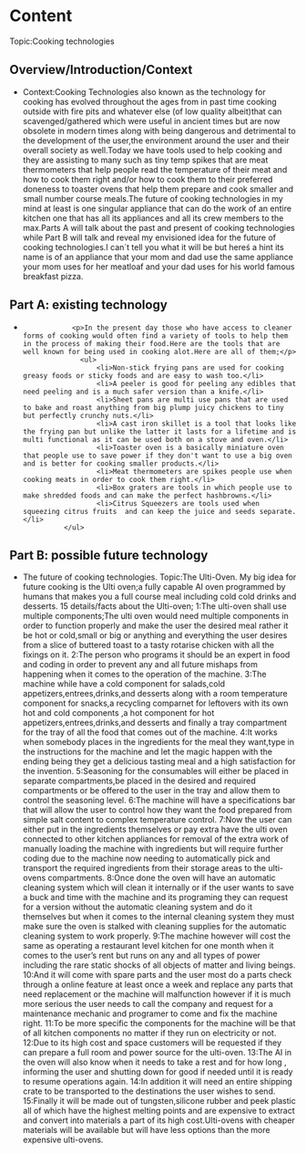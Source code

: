 # Content
Topic:Cooking technologies

## Overview/Introduction/Context
* Context:Cooking Technologies also known as the technology for cooking has evolved throughout the ages from in past time cooking outside with fire pits and whatever else (of low quality albeit)that can scavenged/gathered which were useful in ancient times but are now obsolete in modern times  along with being dangerous and detrimental to the development of the user,the environment around the user and their overall society as well.Today we have tools used to help cooking and they are assisting to many such as tiny temp spikes that are meat thermometers that help people read the temperature of their meat and how to cook them right and/or how to cook them to their preferred doneness to toaster ovens that help them prepare and cook smaller and small number course meals.The future of cooking technologies in my mind at least is one singular appliance that can do the work of an entire kitchen one that has all its appliances and all its crew members to the max.Parts A will talk about the past and present of cooking technologies while Part B will talk and reveal my envisioned idea for the future of cooking technologies.I can´t tell you what it will be but hereś a hint its name is of  an appliance that your mom and dad use the same appliance your mom uses for her meatloaf and your dad uses for his world famous breakfast pizza.
## Part A: existing technology
*                 <p>In the present day those who have access to cleaner forms of cooking would often find a variety of tools to help them in the process of making their food.Here are the tools that are well known for being used in cooking alot.Here are all of them;</p>
                    <ul>
                        <li>Non-stick frying pans are used for cooking greasy foods or sticky foods and are easy to wash too.</li>
                        <li>A peeler is good for peeling any edibles that need peeling and is a much safer version than a knife.</li>
                        <li>Sheet pans are multi use pans that are used  to bake and roast anything from big plump juicy chickens to tiny but perfectly crunchy nuts.</li>
                        <li>A cast iron skillet is a tool that looks like the frying pan but unlike the latter it lasts for a lifetime and is multi functional as it can be used both on a stove and oven.</li>
                        <li>Toaster oven is a basically miniature oven that people use to save power if they don't want to use a big oven and is better for cooking smaller products.</li>
                        <li>Meat thermometers are spikes people use when cooking meats in order to cook them right.</li>
                        <li>Box graters are tools in which people use to make shredded foods and can make the perfect hashbrowns.</li>
                        <li>Citrus Squeezers are tools used when squeezing citrus fruits  and can keep the juice and seeds separate.</li>
                </ul>

## Part B: possible future technology
* The future of cooking technologies.
Topic:The Ulti-Oven.
My big idea for future cooking is the Ulti oven;a fully capable AI oven programmed by humans that makes you a full course meal including cold cold drinks and desserts.
15 details/facts about the Ulti-oven;
1:The ulti-oven shall use multiple components;The ulti oven would need multiple components in order to function properly and make the user the desired meal rather it be hot or cold,small or big or anything and everything the user desires from a slice of buttered toast to a tasty rotarise chicken with all the fixings on it.
2:The person who programs it should be an expert in food and coding in order to prevent any and all future mishaps from happening when it comes to the operation of the machine.
3:The machine while have a cold component for salads,cold appetizers,entrees,drinks,and desserts along with a room temperature component for snacks,a recycling comparnet for leftovers with its own hot and cold components  ,a hot component for hot appetizers,entrees,drinks,and desserts and finally a tray compartment for the tray of all the food that comes out of the machine.
4:It works when somebody places in the ingredients for the meal they want,type in the instructions for the machine and let the magic happen with the ending being they get a delicious tasting meal and a high satisfaction for the invention.
5:Seasoning for the consumables will either be placed in separate compartments,be placed in the desired and required compartments or be offered to the user in the tray and allow them to control the seasoning level.
6:The machine will have a specifications bar that will allow the user to control how they want the food prepared from simple salt content to complex temperature control.
7:Now the user can either put in the ingredients themselves or pay extra have the ulti oven connected to other kitchen appliances for removal of the extra work of manually loading the machine with ingredients but will require further coding due to the machine now needing to automatically pick and transport the required ingredients from their storage areas to the ulti-ovens compartments.
8:Once done the oven will have an automatic cleaning system which will clean it internally or if the user wants to save a buck and time with the machine and its programing they can request for a version without the automatic cleaning system and do it themselves but when it comes to the internal cleaning system they must make sure the oven is stalked with cleaning supplies for the automatic cleaning system to work properly.
9:The machine however will cost the same as operating a restaurant level kitchen for one month when it comes to the user’s rent but runs on any and all types of power including the rare static shocks of all objects of matter and living beings.
10:And it will come with spare parts and the user most do a parts check through a online feature at least once a week and replace any parts that need replacement or the machine will malfunction however if it is much more serious the user needs to call the company and request for a maintenance mechanic and programer to come and fix the machine right.
11:To be more specific the components for the machine will be that of all kitchen components no matter if they run on electricity or not.
12:Due to its high cost and space customers will be requested if they can prepare a full room and power source for the ulti-oven.
13:The AI in the oven will also know when it needs to take a rest and for how long , informing the user and shutting down for good if needed until it is ready to resume operations again.
14:In addition it will need an entire shipping crate to be transported to the destinations the user wishes to send.
15:Finally it will be made out of tungsten,silicone rubber and peek plastic all of which have the highest melting points and are expensive to extract and convert into materials a part of its high cost.Ulti-ovens with cheaper materials will be available but will have less options than the more expensive ulti-ovens.
